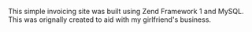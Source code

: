 This simple invoicing site was built using Zend Framework 1 and MySQL.  This was orignally created to aid with my girlfriend's business.
